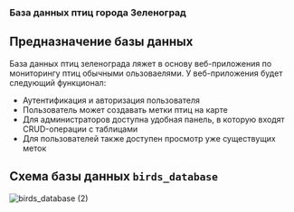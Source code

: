 ### База данных птиц города Зеленоград

## Предназначение базы данных
База данных птиц зеленограда ляжет в основу веб-приложения по мониторингу птиц обычными ользоваелями. У веб-приложения будет следующий функционал:
- Аутентификация и авторизация пользователя
- Пользователь может создавать метки птиц на карте
- Для администраторов доступна удобная панель, в которую входят CRUD-операции с таблицами
- Для пользователей также доступен просмотр уже существущих меток

## Схема базы данных `birds_database`

![birds_database (2)](https://github.com/no80dy/bird-tracker/assets/127035207/fd5cbbb6-1962-49a9-aa46-79d1148489fb)
